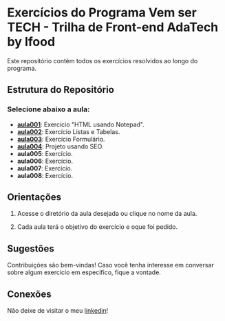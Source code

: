 # Exercícios do Programa Vem ser TECH -  Trilha de Front-end AdaTech by Ifood

Este repositório contém todos os exercícios resolvidos ao longo do programa. 

## Estrutura do Repositório

### Selecione abaixo a aula:
- [**aula001**](https://github.com/figuerarj/programa_vem_ser_tech_adatech-ifood/tree/main/exercicios/aula_001): Exercício "HTML usando Notepad".
- [**aula002**](https://github.com/figuerarj/programa_vem_ser_tech_adatech-ifood/tree/main/exercicios/aula_002_10): Exercício Listas e Tabelas.
- [**aula003**](https://github.com/figuerarj/programa_vem_ser_tech_adatech-ifood/tree/main/exercicios/aula_003): Exercício Formulário.
- [**aula004**](https://github.com/figuerarj/programa_vem_ser_tech_adatech-ifood/tree/main/exercicios/aula_004): Projeto usando SEO.
- **aula005**: Exercício.
- **aula006**: Exercício.
- **aula007**: Exercício.
- **aula008**: Exercício.

## Orientações

1. Acesse o diretório da aula desejada ou clique no nome da aula.

2. Cada aula terá o objetivo do exercício e oque foi pedido.

## Sugestões

Contribuições são bem-vindas! Caso você tenha interesse em conversar sobre algum exercício em especifico, fique a vontade.

## Conexões

Não deixe de visitar o meu [linkedin](https://www.linkedin.com/in/dev-rod-santos/)! 
